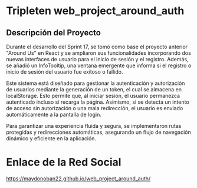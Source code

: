 # Tripleten web_project_around_auth

## Descripción del Proyecto

Durante el desarrollo del Sprint 17, se tomó como base el proyecto anterior "Around Us" en React y se ampliaron sus funcionalidades incorporando dos nuevas interfaces de usuario para el inicio de sesión y el registro. Además, se añadió un InfoTooltip, una ventana emergente que informa si el registro o inicio de sesión del usuario fue exitoso o fallido.

Este sistema está diseñado para gestionar la autenticación y autorización de usuarios mediante la generación de un token, el cual se almacena en localStorage. Esto permite que, al iniciar sesión, el usuario permanezca autenticado incluso si recarga la página. Asimismo, si se detecta un intento de acceso sin autorización o una mala redirección, el usuario es enviado automáticamente a la pantalla de login.

Para garantizar una experiencia fluida y segura, se implementaron rutas protegidas y redirecciones automáticas, asegurando un flujo de navegación dinámico y eficiente en la aplicación.

# Enlace de la Red Social

https://maydonoban22.github.io/web_project_around_auth/
